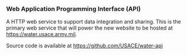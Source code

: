 ### Web Application Programming Interface (API)

A HTTP web service to support data integration and sharing. This is the primary web service that will power the new website to be hosted at https://water.usace.army.mil.

Source code is available at https://github.com/USACE/water-api
